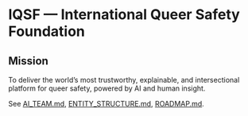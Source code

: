 # IQSF — International Queer Safety Foundation

## Mission
To deliver the world’s most trustworthy, explainable, and intersectional platform for queer safety, powered by AI and human insight.

See [AI_TEAM.md](AI_TEAM.md), [ENTITY_STRUCTURE.md](ENTITY_STRUCTURE.md), [ROADMAP.md](ROADMAP.md).

